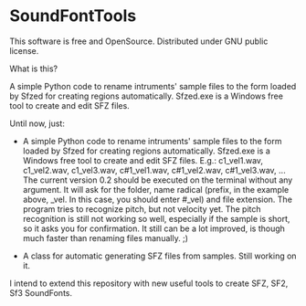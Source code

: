 # SoundFontTools

This software is free and OpenSource. Distributed under GNU public license.

What is this?

A simple Python code to rename intruments' sample files to the form loaded by Sfzed for creating regions automatically. Sfzed.exe is a Windows free tool to create and edit SFZ files.

Until now, just:
* A simple Python code to rename intruments' sample files to the form loaded by Sfzed for creating regions automatically. Sfzed.exe is a Windows free tool to create and edit SFZ files.
E.g.:
c1_vel1.wav, c1_vel2.wav, c1_vel3.wav, c#1_vel1.wav, c#1_vel2.wav, c#1_vel3.wav, ...
The current version 0.2 should be executed on the terminal without any argument. It will ask for the folder, name radical (prefix, in the example above, _vel. In this case, you should enter #_vel) and file extension. The program tries to recognize pitch, but not velocity yet. The pitch recognition is still not working so well, especially if the sample is short, so it asks you for confirmation. It still can be a lot improved, is though much faster than renaming files manually. ;)

* A class for automatic generating SFZ files from samples. Still working on it.


I intend to extend this repository with new useful tools to create SFZ, SF2, Sf3 SoundFonts.
